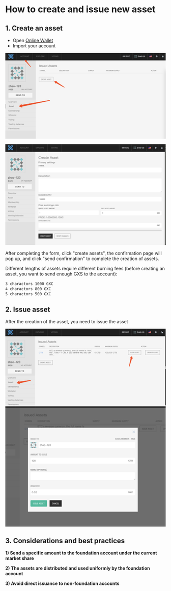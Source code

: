 # How to create and issue new asset

## 1. Create an asset

- Open [Online Wallet](https://wallet.gxb.io)
- Import your account

![](./assets/asset/create_asset1.png)

![](./assets/asset/create_asset2.png)

After completing the form, click "create assets", the confirmation page will pop up, and click "send confirmation" to complete the creation of assets.

Different lengths of assets require different burning fees (before creating an asset, you want to send enough GXS to the account):

```
3 charactors 1000 GXC
4 charactors 800 GXC
5 charactors 500 GXC
```

## 2. Issue asset

After the creation of the asset, you need to issue the asset

![](./assets/asset/issue_asset1.png)
![](./assets/asset/issue_asset2.png)

## 3. Considerations and best practices

**1) Send a specific amount to the foundation account under the current market share**

**2) The assets are distributed and used uniformly by the foundation account**

**3) Avoid direct issuance to non-foundation accounts**
